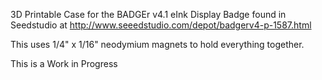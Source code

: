 3D Printable Case for the BADGEr v4.1 eInk Display Badge found in Seedstudio
at http://www.seeedstudio.com/depot/badgerv4-p-1587.html

This uses 1/4" x 1/16" neodymium magnets to hold everything together.

This is a Work in Progress

